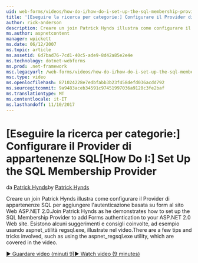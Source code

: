 ```yaml
---
uid: web-forms/videos/how-do-i/how-do-i-set-up-the-sql-membership-provider
title: '[Eseguire la ricerca per categorie:] Configurare il Provider di appartenenze SQL | Documenti Microsoft'
author: rick-anderson
description: Creare un join Patrick Hynds illustra come configurare il Provider di appartenenze SQL per aggiungere l'autenticazione basata su form al sito Web ASP.NET 2.0. Esistono alcuni suggerimento...
ms.author: aspnetcontent
manager: wpickett
ms.date: 06/12/2007
ms.topic: article
ms.assetid: 6d7bad76-7cd1-40c5-ade9-8d42a85e2e4e
ms.technology: dotnet-webforms
ms.prod: .net-framework
msc.legacyurl: /web-forms/videos/how-do-i/how-do-i-set-up-the-sql-membership-provider
msc.type: video
ms.openlocfilehash: 871024228e7edbfabb3b23f458defd036acdd792
ms.sourcegitcommit: 9a9483aceb34591c97451997036a9120c3fe2baf
ms.translationtype: MT
ms.contentlocale: it-IT
ms.lasthandoff: 11/10/2017
---
```

<a name="how-do-i-set-up-the-sql-membership-provider"></a><span data-ttu-id="9316f-104">[Eseguire la ricerca per categorie:] Configurare il Provider di appartenenze SQL</span><span class="sxs-lookup"><span data-stu-id="9316f-104">[How Do I:] Set Up the SQL Membership Provider</span></span>
====================
<span data-ttu-id="9316f-105">da [Patrick Hynds](https://twitter.com/patrickhynds)</span><span class="sxs-lookup"><span data-stu-id="9316f-105">by [Patrick Hynds](https://twitter.com/patrickhynds)</span></span>

<span data-ttu-id="9316f-106">Creare un join Patrick Hynds illustra come configurare il Provider di appartenenze SQL per aggiungere l'autenticazione basata su form al sito Web ASP.NET 2.0.</span><span class="sxs-lookup"><span data-stu-id="9316f-106">Join Patrick Hynds as he demonstrates how to set up the SQL Membership Provider to add Forms authentication to your ASP.NET 2.0 Web site.</span></span> <span data-ttu-id="9316f-107">Esistono alcuni suggerimenti e consigli coinvolte, ad esempio usando aspnet\_utilità regsql.exe, illustrate nel video.</span><span class="sxs-lookup"><span data-stu-id="9316f-107">There are a few tips and tricks involved, such as using the aspnet\_regsql.exe utility, which are covered in the video.</span></span>

[<span data-ttu-id="9316f-108">&#9654; Guardare video (minuti 9)</span><span class="sxs-lookup"><span data-stu-id="9316f-108">&#9654; Watch video (9 minutes)</span></span>](https://channel9.msdn.com/Blogs/ASP-NET-Site-Videos/how-do-i-set-up-the-sql-membership-provider)
